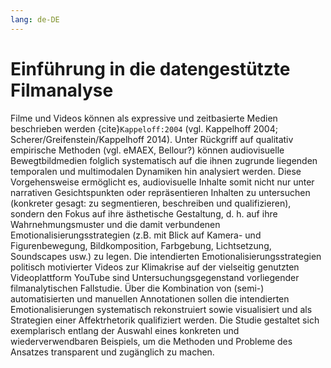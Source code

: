 ```yaml
---
lang: de-DE
---
```

# Einführung in die datengestützte Filmanalyse
Filme und Videos können als expressive und zeitbasierte Medien beschrieben werden {cite}`Kappeloff:2004` (vgl. Kappelhoff 2004; Scherer/Greifenstein/Kappelhoff 2014). Unter Rückgriff auf qualitativ empirische Methoden (vgl. eMAEX, Bellour?) können audiovisuelle Bewegtbildmedien folglich systematisch auf die ihnen zugrunde liegenden temporalen und multimodalen Dynamiken hin analysiert werden. Diese Vorgehensweise ermöglicht es, audiovisuelle Inhalte somit nicht nur unter narrativen Gesichtspunkten oder repräsentieren Inhalten zu untersuchen (konkreter gesagt: zu segmentieren, beschreiben und qualifizieren), sondern den Fokus auf ihre ästhetische Gestaltung, d. h. auf ihre Wahrnehmungsmuster und die damit verbundenen Emotionalisierungsstrategien (z.B. mit Blick auf Kamera- und Figurenbewegung, Bildkomposition, Farbgebung, Lichtsetzung, Soundscapes usw.) zu legen. 
Die intendierten Emotionalisierungsstrategien politisch motivierter Videos zur Klimakrise auf der vielseitig genutzten Videoplattform YouTube sind Untersuchungsgegenstand vorliegender filmanalytischen Fallstudie. Über die Kombination von (semi-) automatisierten und manuellen Annotationen sollen die intendierten Emotionalisierungen systematisch rekonstruiert sowie visualisiert und als Strategien einer Affektrhetorik qualifiziert werden. Die Studie gestaltet sich exemplarisch entlang der Auswahl eines konkreten und wiederverwendbaren Beispiels, um die Methoden und Probleme des Ansatzes transparent und zugänglich zu machen.

